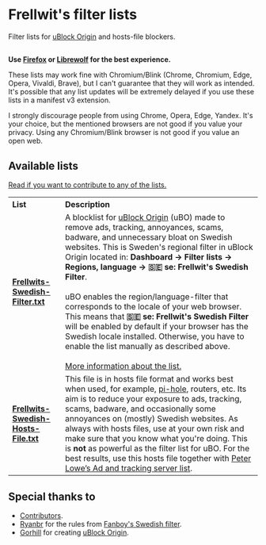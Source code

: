 # Frellwit's filter lists
Filter lists for <a href="https://github.com/gorhill/uBlock">uBlock Origin</a> and hosts-file blockers.

##

<strong>Use <a href="https://www.mozilla.org/firefox/browsers/">Firefox</a> or <a href="https://librewolf.net/">Librewolf</a> for the best experience.</strong>

These lists may work fine with Chromium/Blink (Chrome, Chromium, Edge, Opera, Vivaldi, Brave), but I can't guarantee that they will work as intended. It's possible that any list updates will be extremely delayed if you use these lists in a manifest v3 extension.

I strongly discourage people from using Chrome, Opera, Edge, Yandex. It's your choice, but the mentioned browsers are not good if you value your privacy. Using any Chromium/Blink browser is not good if you value an open web.

## Available lists

<a href="https://github.com/lassekongo83/Frellwits-filter-lists/blob/master/CONTRIBUTING.md">Read if you want to contribute to any of the lists.</a>

<table>
  <tr align="left">
    <th>List</th>
    <th>Description</th>
  </tr>
  <tr>
    <td><a href="https://raw.githubusercontent.com/lassekongo83/Frellwits-filter-lists/master/Frellwits-Swedish-Filter.txt"><strong>Frellwits-Swedish-Filter.txt</strong></a></td>
    <td>A blocklist for <a href="https://github.com/gorhill/uBlock">uBlock Origin</a> (uBO) made to remove ads, tracking, annoyances, scams, badware, and unnecessary bloat on Swedish websites. This is Sweden's regional filter in uBlock Origin located in: <strong>Dashboard -> Filter lists -> Regions, language -> 🇸🇪 se: Frellwit's Swedish Filter</strong>. <br/><br/> uBO enables the region/language-filter that corresponds to the locale of your web browser. This means that <strong>🇸🇪 se: Frellwit's Swedish Filter</strong> will be enabled by default if your browser has the Swedish locale installed. Otherwise, you have to enable the list manually as described above. <br/><br/> <a href="https://lassekongo83.github.io/Frellwits-filter-lists/">More information about the list.</a>
  </tr>
  <tr>
    <td><strong><a href="https://raw.githubusercontent.com/lassekongo83/Frellwits-filter-lists/master/Frellwits-Swedish-Hosts-File.txt">Frellwits-Swedish-Hosts-File.txt</a></strong></td>
    <td>This file is in hosts file format and works best when used, for example, <a href="https://pi-hole.net/">pi-hole</a>, routers, etc. Its aim is to reduce your exposure to ads, tracking, scams, badware, and occasionally some annoyances on (mostly) Swedish websites. As always with hosts files, use at your own risk and make sure that you know what you're doing. This is <strong>not</strong> as powerful as the filter list for uBO. For the best results, use this hosts file together with <a href="https://pgl.yoyo.org/adservers/serverlist.php?showintro=0;hostformat=hosts">Peter Lowe’s Ad and tracking server list</a>.</td>
  </tr>
</table>

## Special thanks to
* <a href="https://github.com/lassekongo83/Frellwits-filter-lists/graphs/contributors">Contributors</a>.
* <a href="https://github.com/ryanbr">Ryanbr</a> for the rules from <a href="https://github.com/ryanbr/fanboy-adblock/blob/master/firefox-regional/fanboy-adblocklist-swe.txt">Fanboy's Swedish filter</a>.
* <a href="https://github.com/gorhill">Gorhill</a> for creating <a href="https://github.com/gorhill/uBlock">uBlock Origin</a>.
